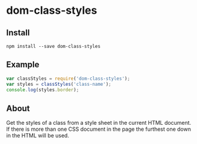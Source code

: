 dom-class-styles
================

Install
-------

`npm install --save dom-class-styles`

Example
-------

```javascript
var classStyles = require('dom-class-styles');
var styles = classStyles('class-name');
console.log(styles.border);
```

About
-----

Get the styles of a class from a style sheet in the current HTML document. If there is more than one CSS document in the page the furthest one down in the HTML will be used.
